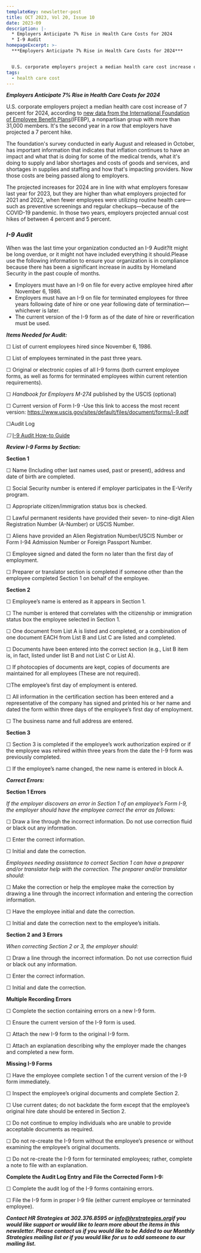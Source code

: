 ```yaml
---
templateKey: newsletter-post
title: OCT 2023, Vol 20, Issue 10
date: 2023-09
description: |-
  * Employers Anticipate 7% Rise in Health Care Costs for 2024
  * I-9 Audit
homepageExcerpt: >-
  ***Employers Anticipate 7% Rise in Health Care Costs for 2024***


  U.S. corporate employers project a median health care cost increase of 7 percent for 2024, according to [new data from the International Foundation of Employee Benefit Plans](https://www.ifebp.org/store/Pages/health-care-costs-report-2024.aspx)(IFEBP), a nonpartisan group with more than 31,000 members. It's the second year in a row that employers have projected a 7 percent hike.
tags:
  - health care cost
---
```

***Employers Anticipate 7% Rise in Health Care Costs for 2024***

U.S. corporate employers project a median health care cost increase of 7 percent for 2024, according to [new data from the International Foundation of Employee Benefit Plans](https://www.ifebp.org/store/Pages/health-care-costs-report-2024.aspx)(IFEBP), a nonpartisan group with more than 31,000 members. It's the second year in a row that employers have projected a 7 percent hike.

The foundation's survey conducted in early August and released in October, has important information that indicates that inflation continues to have an impact and what that is doing for some of the medical trends, what it's doing to supply and labor shortages and costs of goods and services, and shortages in supplies and staffing and how that's impacting providers. Now those costs are being passed along to employers.

The projected increases for 2024 are in line with what employers foresaw last year for 2023, but they are higher than what employers projected for 2021 and 2022, when fewer employees were utilizing routine health care—such as preventive screenings and regular checkups—because of the COVID-19 pandemic. In those two years, employers projected annual cost hikes of between 4 percent and 5 percent.

### ***I-9 Audit***

When was the last time your organization conducted an I-9 Audit?It might be long overdue, or it might not have included everything it should.Please use the following information to ensure your organization is in compliance because there has been a significant increase in audits by Homeland Security in the past couple of months.

* Employers must have an I-9 on file for every active employee hired after November 6, 1986.
* Employers must have an I-9 on file for terminated employees for three years following date of hire or one year following date of termination—whichever is later.
* The current version of the I-9 form as of the date of hire or reverification must be used.

***Items Needed for Audit:***

☐ List of current employees hired since November 6, 1986.

☐ List of employees terminated in the past three years.

☐ Original or electronic copies of all I-9 forms (both current employee forms, as well as forms for terminated employees within current retention requirements).

☐ *Handbook for Employers M-274* published by the USCIS (optional)

☐ Current version of Form I-9 -Use this link to access the most recent version: <https://www.uscis.gov/sites/default/files/document/forms/i-9.pdf>

☐Audit Log

*☐* [I-9 Audit How-to Guide](https://www.shrm.org/resourcesandtools/tools-and-samples/how-to-guides/pages/conductani-9audit.aspx)

***Review I-9 Forms by Section:***

**Section 1**

☐ Name (Including other last names used, past or present), address and date of birth are completed.

☐ Social Security number is entered if employer participates in the E-Verify program.

☐ Appropriate citizen/immigration status box is checked.

☐ Lawful permanent residents have provided their seven- to nine-digit Alien Registration Number (A-Number) or USCIS Number.

☐ Aliens have provided an Alien Registration Number/USCIS Number or Form I-94 Admission Number or Foreign Passport Number.

☐ Employee signed and dated the form no later than the first day of employment.

☐ Preparer or translator section is completed if someone other than the employee completed Section 1 on behalf of the employee.

**Section 2**

[](<>)☐ Employee’s name is entered as it appears in Section 1.

☐ The number is entered that correlates with the citizenship or immigration status box the employee selected in Section 1.

☐ One document from List A is listed and completed, or a combination of one document EACH from List B and List C are listed and completed.

☐ Documents have been entered into the correct section (e.g., List B item is, in fact, listed under list B and not List C or List A).

☐ If photocopies of documents are kept, copies of documents are maintained for all employees (These are not required).

☐The employee’s first day of employment is entered.

☐ All information in the certification section has been entered and a representative of the company has signed and printed his or her name and dated the form within three days of the employee’s first day of employment.

☐ The business name and full address are entered.

**Section 3**

☐ Section 3 is completed if the employee’s work authorization expired or if the employee was rehired within three years from the date the I-9 form was previously completed.

☐ If the employee’s name changed, the new name is entered in block A.

***Correct Errors:***

**Section 1 Errors**

*If the employer discovers an error in Section 1 of an employee’s Form I-9, the employer should have the employee correct the error as follows:*

☐ Draw a line through the incorrect information. Do not use correction fluid or black out any information.

☐ Enter the correct information.

☐ Initial and date the correction.

*Employees needing assistance to correct Section 1 can have a preparer and/or translator help with the correction. The preparer and/or translator should:*

☐ Make the correction or help the employee make the correction by drawing a line through the incorrect information and entering the correction information.

☐ Have the employee initial and date the correction.

☐ Initial and date the correction next to the employee’s initials.

**Section 2 and 3 Errors**

*When correcting Section 2 or 3, the employer should:*

☐ Draw a line through the incorrect information. Do not use correction fluid or black out any information.

☐ Enter the correct information.

☐ Initial and date the correction.

**Multiple Recording Errors**

☐ Complete the section containing errors on a new I-9 form.

☐ Ensure the current version of the I-9 form is used.

☐ Attach the new I-9 form to the original I-9 form.

☐ Attach an explanation describing why the employer made the changes and completed a new form.

**Missing I-9 Forms**

☐ Have the employee complete section 1 of the current version of the I-9 form immediately.

☐ Inspect the employee’s original documents and complete Section 2.

☐ Use current dates; do not backdate the form except that the employee’s original hire date should be entered in Section 2.

☐ Do not continue to employ individuals who are unable to provide acceptable documents as required.

☐ Do not re-create the I-9 form without the employee’s presence or without examining the employee’s original documents.

☐ Do not re-create the I-9 form for terminated employees; rather, complete a note to file with an explanation.

**Complete the Audit Log Entry and File the Corrected Form I-9:**

☐ Complete the audit log of the I-9 forms containing errors.

☐ File the I-9 form in proper I-9 file (either current employee or terminated employee).

***Contact HR Strategies at 302.376.8595 or [info@hrstrategies.org](mailto:info@hrstrategies.org)if you would like support or would like to learn more about the items in this newsletter. Please contact us if you would like to be Added to our Monthly Strategies mailing list or if you would like for us to add someone to our mailing list.***